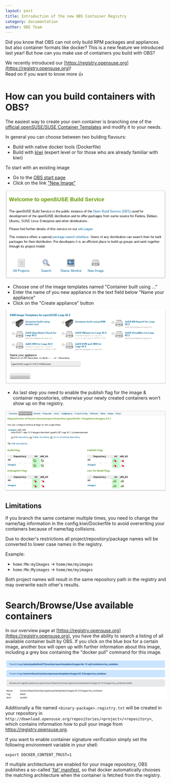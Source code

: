 ```yaml
---
layout: post
title: Introduction of the new OBS Container Registry
category: documentation
author: OBS Team
---
```


Did you know that OBS can not only build RPM packages and appliances but also container formats like docker?
This is a new feature we introduced last year!
But how can you make use of containers you build with OBS?

We recently introduced our [https://registry.opensuse.org](https://registry.opensuse.org)!  
Read on if you want to know more :+1:


# How can you build containers with OBS?

The easiest way to create your own container is branching
one of the [official openSUSE/SUSE Container Templates](https://build.opensuse.org/image_templates) and modify it to your needs.

In general you can choose between two bulding flavours:

* Build with native docker tools (Dockerfile)
* Build with [kiwi](https://suse.github.io/kiwi/building/build_docker_container.html) (expert level or for those who are already familiar with kiwi)

To start with an existing image

* Go to the [OBS start page](https://build.opensuse.org/)
* Click on the link ["New Image"](https://build.opensuse.org/image_templates)

![New Image](/images/posts/new_image.png)

* Choose one of the image templates named "Container built using ..."
* Enter the name of you new appliance in the text field below "Name your appliance"
* Click on the "Create appliance" button

![Container overview](/images/posts/container_overview.png)

* As last step you need to enable the publish flag for the image & container repositories,
otherwise your newly created containers won't show up on the registry.

![Enable Publishing](/images/posts/enable_publishing.png)


## Limitations

If you branch the same container multiple times, you need to change the name/tag
information in the config.kiwi/Dockerfile to avoid overwriting your containers
because of name/tag collisions.

Due to docker's restrictions all project/repository/package names will be
converted to lower case names in the registry.

Example:

* `home:Me:myImages` -> `home/me/myimages`
* `home:Me:Myimages` -> `home/me/myimages`

Both project names will result in the same repository path in the registry and
may overwrite each other's results.


# Search/Browse/Use available containers

In our overview page at [https://registry.opensuse.org](https://registry.opensuse.org),
you have the ability to search a listing
of all available container built by OBS. If you click on the blue box for a
certain image, another box will open up with further information about this
image, including a grey box containing the "docker pull" command for this image.

![Container details](/images/posts/registry.opensuse.org-container-details.png)

Additionally a file named `<binary-package>.registry.txt` will be created
in your repository in `http://download.opensuse.org/repositories/<project>/<repository>`,
which contains information how to pull your image from https://registry.opensuse.org.

If you want to enable container signature verification simply set the following
environment variable in your shell:

```
export DOCKER_CONTENT_TRUST=1
```

If multiple architectures are enabled for your image repository,
OBS publishes a so-called ['fat' manifest](https://docs.docker.com/registry/spec/manifest-v2-2/#example-manifest-list),
so that docker automatically chooses the matching architecture 
when the container is fetched from the registry.
